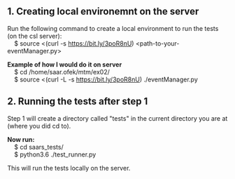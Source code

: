 ## 1. Creating local environemnt on the server
Run the following command to create a local environment to run the tests (on the csl server):\
&nbsp;&nbsp;&nbsp;&nbsp;$ source <(curl -s https://bit.ly/3poR8nU) <path-to-your-eventManager.py>

<b>Example of how I would do it on server</b>\
&nbsp;&nbsp;&nbsp;&nbsp;$ cd /home/saar.ofek/mtm/ex02/\
&nbsp;&nbsp;&nbsp;&nbsp;$ source <(curl -L -s https://bit.ly/3poR8nU) ./eventManager.py


## 2. Running the tests after step 1
Step 1 will create a directory called "tests" in the current directory you are at (where you did cd to).

<b>Now run:</b>\
&nbsp;&nbsp;&nbsp;&nbsp;$ cd saars_tests/\
&nbsp;&nbsp;&nbsp;&nbsp;$ python3.6 ./test_runner.py

This will run the tests locally on the server.